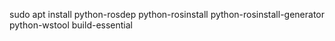 sudo apt install python-rosdep python-rosinstall python-rosinstall-generator python-wstool build-essential